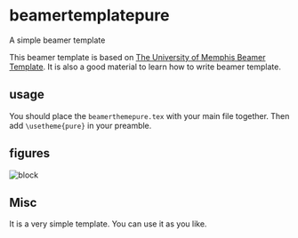 # beamertemplatepure
A simple beamer template

This beamer template is based on [The University of Memphis Beamer Template](https://www.overleaf.com/latex/templates/the-university-of-memphis-beamer-template/mpdmwqhzmhdr). It is also a good material to learn how to write beamer template.

## usage
You should place the `beamerthemepure.tex` with your main file together. Then add
``
\usetheme{pure}
``
in your preamble.

## figures

![block](https://user-images.githubusercontent.com/37588487/224881551-0d8f0080-12e3-4ad3-9e21-b7ccdd1352f7.png)


## Misc
It is a very simple template. You can use it as you like.


